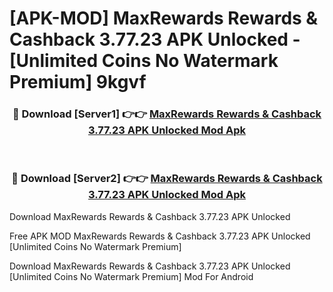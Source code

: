 # [APK-MOD] MaxRewards  Rewards & Cashback 3.77.23 APK Unlocked - [Unlimited Coins No Watermark Premium] 9kgvf



<div align="center">
<h3>🔴 Download [Server1] 👉👉 <a href="https://momento.my/?title=MaxRewards__Rewards_&_Cashback_3.77.23_APK_Unlocked">MaxRewards  Rewards & Cashback 3.77.23 APK Unlocked Mod Apk</a></h3><br>

<h3>🔴 Download [Server2] 👉👉 <a href="https://momento.my/?title=MaxRewards__Rewards_&_Cashback_3.77.23_APK_Unlocked">MaxRewards  Rewards & Cashback 3.77.23 APK Unlocked Mod Apk</a></h3>
</div>



Download MaxRewards  Rewards & Cashback 3.77.23 APK Unlocked 

Free APK MOD MaxRewards  Rewards & Cashback 3.77.23 APK Unlocked [Unlimited Coins No Watermark Premium]

Download MaxRewards  Rewards & Cashback 3.77.23 APK Unlocked [Unlimited Coins No Watermark Premium] Mod For Android
